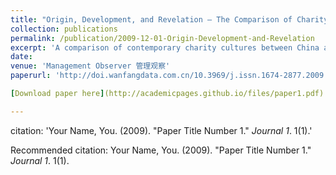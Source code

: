 ```yaml
---
title: "Origin, Development, and Revelation – The Comparison of Charity Cultures between China and the West (in Chinese)根源、发展和启示——中外当代慈善文化比较"
collection: publications
permalink: /publication/2009-12-01-Origin-Development-and-Revelation
excerpt: 'A comparison of contemporary charity cultures between China and the West, from the perspectives of origin, development, and inspiration. Further discussion focuses on the importance of the idea and awareness of the charity. 从历史沿革、形态变迁到蓬勃发展和现实挑战,慈善文化进行了自内而外的调整和完善,在体系构成与建设中同样经历了时代的考校和验证.中国和外国(主要特指西方)的慈善文化在民族传统和基础起源上有很大的差别,慈善事业、机构亦是不同.本文将着重从根源、发晨和启示等方面对当代中外慈善文化进行比较研究,尤其是慈善思想与慈善意识在慈善文化中的重要性等都将做具体阐述.'
date:
venue: 'Management Observer 管理观察'
paperurl: 'http://doi.wanfangdata.com.cn/10.3969/j.issn.1674-2877.2009.35.167'

[Download paper here](http://academicpages.github.io/files/paper1.pdf)

---
```

citation: 'Your Name, You. (2009). &quot;Paper Title Number 1.&quot; <i>Journal 1</i>. 1(1).'

Recommended citation: Your Name, You. (2009). "Paper Title Number 1." <i>Journal 1</i>. 1(1).
